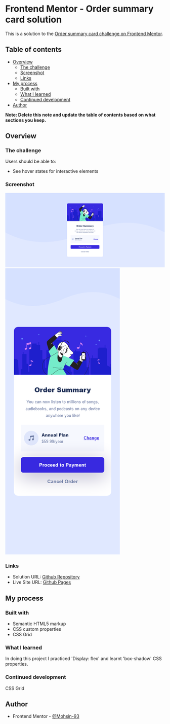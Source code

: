# Frontend Mentor - Order summary card solution

This is a solution to the [Order summary card challenge on Frontend Mentor](https://www.frontendmentor.io/challenges/order-summary-component-QlPmajDUj). 

## Table of contents

- [Overview](#overview)
  - [The challenge](#the-challenge)
  - [Screenshot](#screenshot)
  - [Links](#links)
- [My process](#my-process)
  - [Built with](#built-with)
  - [What I learned](#what-i-learned)
  - [Continued development](#continued-development)
- [Author](#author)

**Note: Delete this note and update the table of contents based on what sections you keep.**

## Overview

### The challenge

Users should be able to:

- See hover states for interactive elements

### Screenshot

![](/screenshots/Desktop%20view.png)
![](/screenshots/Mobile%20view.png)


### Links

- Solution URL: [Github Repository](https://github.com/Mohsin-93/Order-Summary-component)
- Live Site URL: [Github Pages](https://mohsin-93.github.io/Order-Summary-component/)

## My process

### Built with

- Semantic HTML5 markup
- CSS custom properties
- CSS Grid


### What I learned
In doing this project I practiced 'Display: flex' and learnt 'box-shadow' CSS properties.




### Continued development
CSS Grid



## Author

<!-- - Website - [Add your name here](https://www.your-site.com) -->
- Frontend Mentor - [@Mohsin-93](https://www.frontendmentor.io/profile/Mohsin-93)



